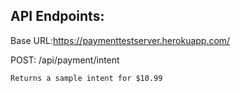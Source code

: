 ## API Endpoints:

Base URL:https://paymenttestserver.herokuapp.com/

POST: /api/payment/intent

    Returns a sample intent for $10.99
